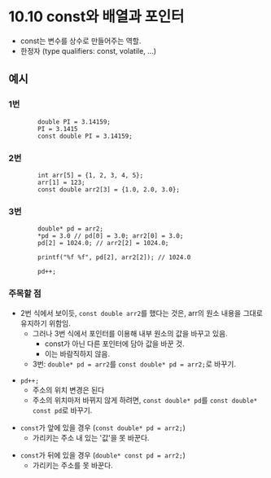 # 10.10 const와 배열과 포인터

- const는 변수를 상수로 만들어주는 역할.
- 한정자 (type qualifiers: const, volatile, ...)

## 예시

### 1번

            double PI = 3.14159;
            PI = 3.1415
            const double PI = 3.14159;

### 2번

            int arr[5] = {1, 2, 3, 4, 5};
            arr[1] = 123;
            const double arr2[3] = {1.0, 2.0, 3.0};

### 3번

            double* pd = arr2;
            *pd = 3.0 // pd[0] = 3.0; arr2[0] = 3.0;
            pd[2] = 1024.0; // arr2[2] = 1024.0;

            printf("%f %f", pd[2], arr2[2]); // 1024.0

            pd++;

### 주목할 점

- 2번 식에서 보이듯, `const double arr2`를 했다는 것은, arr의 원소 내용을 그대로 유지하기 위함임.
  - 그러나 3번 식에서 포인터를 이용해 내부 원소의 값을 바꾸고 있음.
    - const가 아닌 다른 포인터에 담아 값을 바꾼 것.
    - 이는 바람직하지 않음.
  - 3번: `double* pd = arr2`를 `const double* pd = arr2;`로 바꾸기.

* `pd++;`
  - 주소의 위치 변경은 된다
  - 주소의 위치마저 바뀌지 않게 하려면, `const double* pd`를 `const double* const pd`로 바꾸기.

- `const`가 앞에 있을 경우 (`const double* pd = arr2;`)
  - 가리키는 주소 내 있는 '값'을 못 바꾼다.

* `const`가 뒤에 있을 경우 (`double* const pd = arr2;`)
  - 가리키는 주소를 못 바꾼다.
